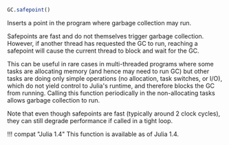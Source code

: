 ```julia
GC.safepoint()
```

Inserts a point in the program where garbage collection may run.

Safepoints are fast and do not themselves trigger garbage collection. However, if another thread has requested the GC to run, reaching a safepoint will cause the current thread to block and wait for the GC.

This can be useful in rare cases in multi-threaded programs where some tasks are allocating memory (and hence may need to run GC) but other tasks are doing only simple operations (no allocation, task switches, or I/O), which do not yield control to Julia's runtime, and therefore blocks the GC from running. Calling this function periodically in the non-allocating tasks allows garbage collection to run.

Note that even though safepoints are fast (typically around 2 clock cycles), they can still degrade performance if called in a tight loop.

!!! compat "Julia 1.4"
    This function is available as of Julia 1.4.


